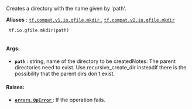 Creates a directory with the name given by 'path'.

**Aliases** : [ `tf.compat.v1.io.gfile.mkdir` ](/api_docs/python/tf/io/gfile/mkdir), [ `tf.compat.v2.io.gfile.mkdir` ](/api_docs/python/tf/io/gfile/mkdir)

```
 tf.io.gfile.mkdir(path)
 
```

#### Args:
- **`path`** : string, name of the directory to be createdNotes: The parent directories need to exist. Use recursive_create_dir insteadif there is the possibility that the parent dirs don't exist.


#### Raises:
- **[ `errors.OpError` ](/api_docs/python/tf/errors/OpError)** : If the operation fails.
